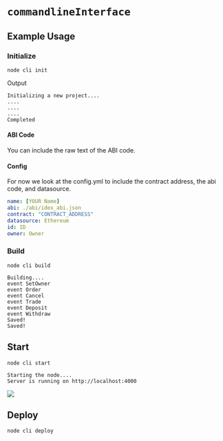# `commandlineInterface`


<!--
Remember the cli should be downloaded as a global variable

look into the @ installation

-->

## Example Usage

### Initialize

```
node cli init
```

Output

```
Initializing a new project....
....
....
....
Completed
```

####  ABI Code

You can include the raw text of the ABI code. 

####  Config

For now we look at the config.yml to include the contract address, the abi code, and datasource.

```yaml
name: [YOUR Name]
abi: ./abi/idex_abi.json
contract: "CONTRACT_ADDRESS"
datasource: Ethereum
id: ID
owner: Owner
```

### Build

```
node cli build
```

```
Building....
event SetOwner
event Order
event Cancel
event Trade
event Deposit
event Withdraw
Saved!
Saved!
```

## Start

```
node cli start
```

```
Starting the node....
Server is running on http://localhost:4000
```

![](explorer.png)

## Deploy

```
node cli deploy
```
